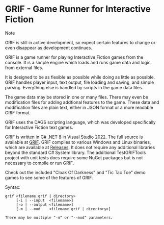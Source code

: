# GRIF - Game Runner for Interactive Fiction

> [!NOTE]
> GRIF is still in active development, so expect certain features to change or even disappear as development continues.

GRIF is a game runner for playing Interactive Fiction games from the console. It is a simple engine which loads and runs game data and logic from external files.

It is designed to be as flexible as possible while doing as little as possible. GRIF handles player input, text output, file loading and saving, and simple parsing. Everything else is handled by scripts in the game data files.

The game data may be stored in one or many files. There may even be modification files for adding addtional features to the game. These data and modification files are plain text, either in JSON format or a more readable GRIF format.

GRIF uses the DAGS scripting language, which was developed specifically for Interactive Fiction text games.

GRIF is written in C# .NET 8 in Visual Studio 2022. The full source is available at [GRIF](https://github.com/BakkerGames/GRIF). GRIF compiles to various Windows and Linux binaries, which are available at [Releases](https://github.com/BakkerGames/GRIF/releases). It does not require any additional libraries beyond the standard C# System library. The additional TestGRIFTools project with unit tests does require some NuGet packages but is not necessary to compile or run GRIF.

Check out the included "Cloak Of Darkness" and "Tic Tac Toe" demo games to see some of the features of GRIF.

Syntax:

```
grif <filename.grif | directory>
     [-i | --input  <filename>]
     [-o | --output <filename>]
     [-m | --mod    <filename.grif | directory>]

There may be multiple "-m" or "--mod" parameters.
```
